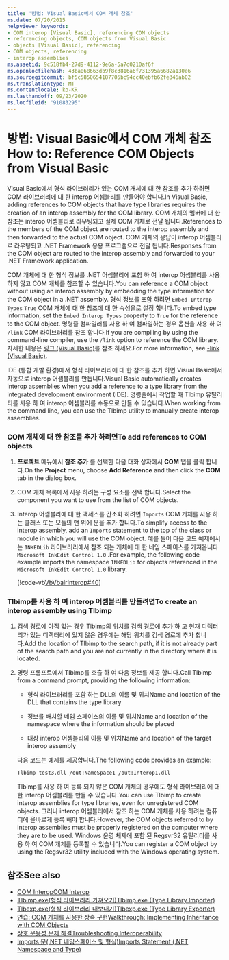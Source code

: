 ```yaml
---
title: '방법: Visual Basic에서 COM 개체 참조'
ms.date: 07/20/2015
helpviewer_keywords:
- COM interop [Visual Basic], referencing COM objects
- referencing objects, COM objects from Visual Basic
- objects [Visual Basic], referencing
- COM objects, referencing
- interop assemblies
ms.assetid: 9c518fb4-27d9-4112-9e6a-5a7d0210af6f
ms.openlocfilehash: 43ba068663db9f8c3816a6f731395a6682a130e6
ms.sourcegitcommit: bf5c5850654187705bc94cc40ebfb62fe346ab02
ms.translationtype: MT
ms.contentlocale: ko-KR
ms.lasthandoff: 09/23/2020
ms.locfileid: "91083295"
---
```

# <a name="how-to-reference-com-objects-from-visual-basic"></a><span data-ttu-id="b1e76-102">방법: Visual Basic에서 COM 개체 참조</span><span class="sxs-lookup"><span data-stu-id="b1e76-102">How to: Reference COM Objects from Visual Basic</span></span>

<span data-ttu-id="b1e76-103">Visual Basic에서 형식 라이브러리가 있는 COM 개체에 대 한 참조를 추가 하려면 COM 라이브러리에 대 한 interop 어셈블리를 만들어야 합니다.</span><span class="sxs-lookup"><span data-stu-id="b1e76-103">In Visual Basic, adding references to COM objects that have type libraries requires the creation of an interop assembly for the COM library.</span></span> <span data-ttu-id="b1e76-104">COM 개체의 멤버에 대 한 참조는 interop 어셈블리로 라우팅되고 실제 COM 개체로 전달 됩니다.</span><span class="sxs-lookup"><span data-stu-id="b1e76-104">References to the members of the COM object are routed to the interop assembly and then forwarded to the actual COM object.</span></span> <span data-ttu-id="b1e76-105">COM 개체의 응답이 interop 어셈블리로 라우팅되고 .NET Framework 응용 프로그램으로 전달 됩니다.</span><span class="sxs-lookup"><span data-stu-id="b1e76-105">Responses from the COM object are routed to the interop assembly and forwarded to your .NET Framework application.</span></span>  
  
 <span data-ttu-id="b1e76-106">COM 개체에 대 한 형식 정보를 .NET 어셈블리에 포함 하 여 interop 어셈블리를 사용 하지 않고 COM 개체를 참조할 수 있습니다.</span><span class="sxs-lookup"><span data-stu-id="b1e76-106">You can reference a COM object without using an interop assembly by embedding the type information for the COM object in a .NET assembly.</span></span> <span data-ttu-id="b1e76-107">형식 정보를 포함 하려면 `Embed Interop Types` `True` COM 개체에 대 한 참조에 대 한 속성을로 설정 합니다.</span><span class="sxs-lookup"><span data-stu-id="b1e76-107">To embed type information, set the `Embed Interop Types` property to `True` for the reference to the COM object.</span></span> <span data-ttu-id="b1e76-108">명령줄 컴파일러를 사용 하 여 컴파일하는 경우 옵션을 사용 하 여 `/link` COM 라이브러리를 참조 합니다.</span><span class="sxs-lookup"><span data-stu-id="b1e76-108">If you are compiling by using the command-line compiler, use the `/link` option to reference the COM library.</span></span> <span data-ttu-id="b1e76-109">자세한 내용은 [링크 (Visual Basic)](../../reference/command-line-compiler/link.md)를 참조 하세요.</span><span class="sxs-lookup"><span data-stu-id="b1e76-109">For more information, see [-link (Visual Basic)](../../reference/command-line-compiler/link.md).</span></span>  
  
 <span data-ttu-id="b1e76-110">IDE (통합 개발 환경)에서 형식 라이브러리에 대 한 참조를 추가 하면 Visual Basic에서 자동으로 interop 어셈블리를 만듭니다.</span><span class="sxs-lookup"><span data-stu-id="b1e76-110">Visual Basic automatically creates interop assemblies when you add a reference to a type library from the integrated development environment (IDE).</span></span> <span data-ttu-id="b1e76-111">명령줄에서 작업할 때 Tlbimp 유틸리티를 사용 하 여 interop 어셈블리를 수동으로 만들 수 있습니다.</span><span class="sxs-lookup"><span data-stu-id="b1e76-111">When working from the command line, you can use the Tlbimp utility to manually create interop assemblies.</span></span>  
  
### <a name="to-add-references-to-com-objects"></a><span data-ttu-id="b1e76-112">COM 개체에 대 한 참조를 추가 하려면</span><span class="sxs-lookup"><span data-stu-id="b1e76-112">To add references to COM objects</span></span>  
  
1. <span data-ttu-id="b1e76-113">**프로젝트** 메뉴에서 **참조 추가** 를 선택한 다음 대화 상자에서 **COM** 탭을 클릭 합니다.</span><span class="sxs-lookup"><span data-stu-id="b1e76-113">On the **Project** menu, choose **Add Reference** and then click the **COM** tab in the dialog box.</span></span>  
  
2. <span data-ttu-id="b1e76-114">COM 개체 목록에서 사용 하려는 구성 요소를 선택 합니다.</span><span class="sxs-lookup"><span data-stu-id="b1e76-114">Select the component you want to use from the list of COM objects.</span></span>  
  
3. <span data-ttu-id="b1e76-115">Interop 어셈블리에 대 한 액세스를 간소화 하려면 `Imports` COM 개체를 사용 하는 클래스 또는 모듈의 맨 위에 문을 추가 합니다.</span><span class="sxs-lookup"><span data-stu-id="b1e76-115">To simplify access to the interop assembly, add an `Imports` statement to the top of the class or module in which you will use the COM object.</span></span> <span data-ttu-id="b1e76-116">예를 들어 다음 코드 예제에서는 `INKEDLib` 라이브러리에서 참조 되는 개체에 대 한 네임 스페이스를 가져옵니다 `Microsoft InkEdit Control 1.0` .</span><span class="sxs-lookup"><span data-stu-id="b1e76-116">For example, the following code example imports the namespace `INKEDLib` for objects referenced in the `Microsoft InkEdit Control 1.0` library.</span></span>  
  
     [!code-vb[VbVbalrInterop#40](~/samples/snippets/visualbasic/VS_Snippets_VBCSharp/VbVbalrInterop/VB/Class1.vb#40)]  
  
### <a name="to-create-an-interop-assembly-using-tlbimp"></a><span data-ttu-id="b1e76-117">Tlbimp를 사용 하 여 interop 어셈블리를 만들려면</span><span class="sxs-lookup"><span data-stu-id="b1e76-117">To create an interop assembly using Tlbimp</span></span>  
  
1. <span data-ttu-id="b1e76-118">검색 경로에 아직 없는 경우 Tlbimp의 위치를 검색 경로에 추가 하 고 현재 디렉터리가 있는 디렉터리에 있지 않은 경우에는 해당 위치를 검색 경로에 추가 합니다.</span><span class="sxs-lookup"><span data-stu-id="b1e76-118">Add the location of Tlbimp to the search path, if it is not already part of the search path and you are not currently in the directory where it is located.</span></span>  
  
2. <span data-ttu-id="b1e76-119">명령 프롬프트에서 Tlbimp를 호출 하 여 다음 정보를 제공 합니다.</span><span class="sxs-lookup"><span data-stu-id="b1e76-119">Call Tlbimp from a command prompt, providing the following information:</span></span>  
  
    - <span data-ttu-id="b1e76-120">형식 라이브러리를 포함 하는 DLL의 이름 및 위치</span><span class="sxs-lookup"><span data-stu-id="b1e76-120">Name and location of the DLL that contains the type library</span></span>  
  
    - <span data-ttu-id="b1e76-121">정보를 배치할 네임 스페이스의 이름 및 위치</span><span class="sxs-lookup"><span data-stu-id="b1e76-121">Name and location of the namespace where the information should be placed</span></span>  
  
    - <span data-ttu-id="b1e76-122">대상 interop 어셈블리의 이름 및 위치</span><span class="sxs-lookup"><span data-stu-id="b1e76-122">Name and location of the target interop assembly</span></span>  
  
     <span data-ttu-id="b1e76-123">다음 코드는 예제를 제공합니다.</span><span class="sxs-lookup"><span data-stu-id="b1e76-123">The following code provides an example:</span></span>  
  
    ```console  
    Tlbimp test3.dll /out:NameSpace1 /out:Interop1.dll  
    ```  
  
     <span data-ttu-id="b1e76-124">Tlbimp를 사용 하 여 등록 되지 않은 COM 개체의 경우에도 형식 라이브러리에 대 한 interop 어셈블리를 만들 수 있습니다.</span><span class="sxs-lookup"><span data-stu-id="b1e76-124">You can use Tlbimp to create interop assemblies for type libraries, even for unregistered COM objects.</span></span> <span data-ttu-id="b1e76-125">그러나 interop 어셈블리에서 참조 하는 COM 개체를 사용 하려는 컴퓨터에 올바르게 등록 해야 합니다.</span><span class="sxs-lookup"><span data-stu-id="b1e76-125">However, the COM objects referred to by interop assemblies must be properly registered on the computer where they are to be used.</span></span> <span data-ttu-id="b1e76-126">Windows 운영 체제에 포함 된 Regsvr32 유틸리티를 사용 하 여 COM 개체를 등록할 수 있습니다.</span><span class="sxs-lookup"><span data-stu-id="b1e76-126">You can register a COM object by using the Regsvr32 utility included with the Windows operating system.</span></span>  
  
## <a name="see-also"></a><span data-ttu-id="b1e76-127">참조</span><span class="sxs-lookup"><span data-stu-id="b1e76-127">See also</span></span>

- [<span data-ttu-id="b1e76-128">COM Interop</span><span class="sxs-lookup"><span data-stu-id="b1e76-128">COM Interop</span></span>](index.md)
- [<span data-ttu-id="b1e76-129">Tlbimp.exe(형식 라이브러리 가져오기)</span><span class="sxs-lookup"><span data-stu-id="b1e76-129">Tlbimp.exe (Type Library Importer)</span></span>](../../../framework/tools/tlbimp-exe-type-library-importer.md)
- [<span data-ttu-id="b1e76-130">Tlbexp.exe(형식 라이브러리 내보내기)</span><span class="sxs-lookup"><span data-stu-id="b1e76-130">Tlbexp.exe (Type Library Exporter)</span></span>](../../../framework/tools/tlbexp-exe-type-library-exporter.md)
- [<span data-ttu-id="b1e76-131">연습: COM 개체를 사용한 상속 구현</span><span class="sxs-lookup"><span data-stu-id="b1e76-131">Walkthrough: Implementing Inheritance with COM Objects</span></span>](walkthrough-implementing-inheritance-with-com-objects.md)
- [<span data-ttu-id="b1e76-132">상호 운용성 문제 해결</span><span class="sxs-lookup"><span data-stu-id="b1e76-132">Troubleshooting Interoperability</span></span>](troubleshooting-interoperability.md)
- [<span data-ttu-id="b1e76-133">Imports 문(.NET 네임스페이스 및 형식)</span><span class="sxs-lookup"><span data-stu-id="b1e76-133">Imports Statement (.NET Namespace and Type)</span></span>](../../language-reference/statements/imports-statement-net-namespace-and-type.md)
